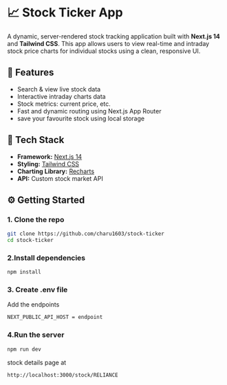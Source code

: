 # 📈 Stock Ticker App

A dynamic, server-rendered stock tracking application built with **Next.js 14** and **Tailwind CSS**. This app allows users to view real-time and intraday stock price charts for individual stocks using a clean, responsive UI.

## 🚀 Features

- Search & view live stock data
-  Interactive intraday charts data
- Stock metrics: current price, etc.
-  Fast and dynamic routing using Next.js App Router
-  save your favourite stock using local storage

## 🧩 Tech Stack

- **Framework:** [Next.js 14](https://nextjs.org/)
- **Styling:** [Tailwind CSS](https://tailwindcss.com/)
- **Charting Library:** [Recharts](https://recharts.org/)
- **API:** Custom stock market API

## ⚙️ Getting Started

### 1. Clone the repo
```bash
git clone https://github.com/charu1603/stock-ticker
cd stock-ticker
```
### 2.Install dependencies
```bash
npm install
```
### 3. Create .env file
   Add the endpoints
```bash
NEXT_PUBLIC_API_HOST = endpoint
```
### 4.Run the server
```bash
npm run dev
```

stock details page at 
```bash
http://localhost:3000/stock/RELIANCE
```




